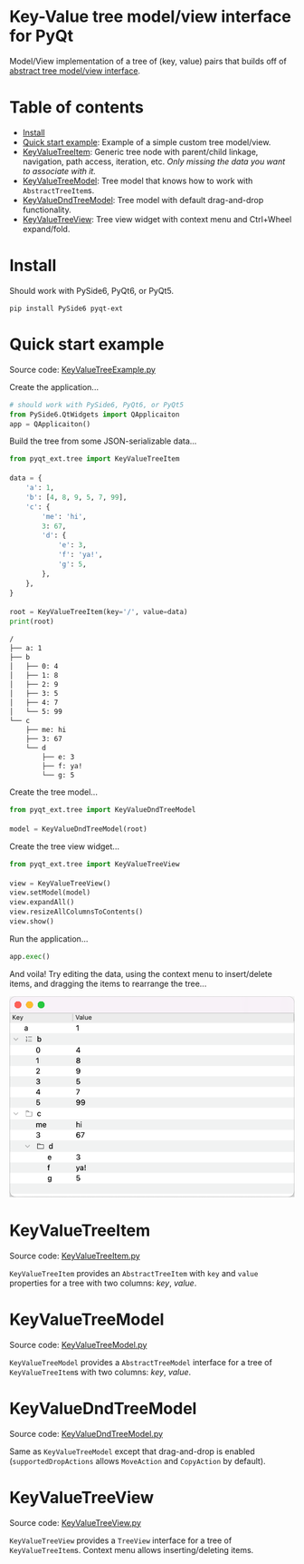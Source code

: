 # Key-Value tree model/view interface for PyQt
Model/View implementation of a tree of (key, value) pairs that builds off of [abstract tree model/view interface](AbstractTree.md).

# Table of contents
- [Install](#install)
- [Quick start example](#quick-start-example): Example of a simple custom tree model/view.
- [KeyValueTreeItem](#keyvaluetreeitem): Generic tree node with parent/child linkage, navigation, path access, iteration, etc. *Only missing the data you want to associate with it.*
- [KeyValueTreeModel](#keyvaluetreemodel): Tree model that knows how to work with `AbstractTreeItem`s.
- [KeyValueDndTreeModel](#keyvaluedndtreemodel): Tree model with default drag-and-drop functionality.
- [KeyValueTreeView](#keyvaluetreeview): Tree view widget with context menu and Ctrl+Wheel expand/fold.

# Install
Should work with PySide6, PyQt6, or PyQt5.
```shell
pip install PySide6 pyqt-ext
```

# Quick start example
Source code: [KeyValueTreeExample.py](../examples/KeyValueTreeExample.py)

Create the application...
```python
# should work with PySide6, PyQt6, or PyQt5
from PySide6.QtWidgets import QApplicaiton
app = QApplicaiton()
```

Build the tree from some JSON-serializable data...
```python
from pyqt_ext.tree import KeyValueTreeItem

data = {
    'a': 1,
    'b': [4, 8, 9, 5, 7, 99],
    'c': {
        'me': 'hi',
        3: 67,
        'd': {
            'e': 3,
            'f': 'ya!',
            'g': 5,
        },
    },
}

root = KeyValueTreeItem(key='/', value=data)
print(root)
```
```shell
/
├── a: 1
├── b
│   ├── 0: 4
│   ├── 1: 8
│   ├── 2: 9
│   ├── 3: 5
│   ├── 4: 7
│   └── 5: 99
└── c
    ├── me: hi
    ├── 3: 67
    └── d
        ├── e: 3
        ├── f: ya!
        └── g: 5
```

Create the tree model...
```python
from pyqt_ext.tree import KeyValueDndTreeModel

model = KeyValueDndTreeModel(root)
```

Create the tree view widget...
```python
from pyqt_ext.tree import KeyValueTreeView

view = KeyValueTreeView()
view.setModel(model)
view.expandAll()
view.resizeAllColumnsToContents()
view.show()
```

Run the application...
```python
app.exec()
```

And voila! Try editing the data, using the context menu to insert/delete items, and dragging the items to rearrange the tree...

<img src="images/KeyValueTreeExample.png">

# KeyValueTreeItem
Source code: [KeyValueTreeItem.py](../src/pyqt_ext/tree/KeyValueTreeItem.py)

`KeyValueTreeItem` provides an `AbstractTreeItem` with `key` and `value` properties for a tree with two columns: *key*, *value*.

# KeyValueTreeModel
Source code: [KeyValueTreeModel.py](../src/pyqt_ext/tree/KeyValueTreeModel.py)

`KeyValueTreeModel` provides a `AbstractTreeModel` interface for a tree of `KeyValueTreeItem`s with two columns: *key*, *value*.

# KeyValueDndTreeModel
Source code: [KeyValueDndTreeModel.py](../src/pyqt_ext/tree/KeyValueDndTreeModel.py)

Same as `KeyValueTreeModel` except that drag-and-drop is enabled (`supportedDropActions` allows `MoveAction` and `CopyAction` by default).

# KeyValueTreeView
Source code: [KeyValueTreeView.py](../src/pyqt_ext/tree/KeyValueTreeView.py)

`KeyValueTreeView` provides a `TreeView` interface for a tree of `KeyValueTreeItem`s. Context menu allows inserting/deleting items.
